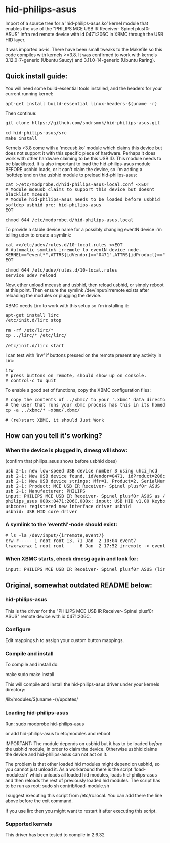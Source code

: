 hid-philips-asus
================

Import of a source tree for a 'hid-philips-asus.ko' kernel module that enables
the use of the "PHILIPS MCE USB IR Receiver- Spinel plusf0r ASUS" infra red
remote device with id 0471:206C in XBMC through the USB HID layer.

It was imported as-is. There have been small tweaks to the Makefile so this
code compiles with kernels >=3.8. It was confirmed to work with kernels
3.12.0-7-generic (Ubuntu Saucy) and 3.11.0-14-generic (Ubuntu Raring).



Quick install guide:
--------------------

You will need some build-essential tools installed, and the headers for your
current running kernel:
<pre>
apt-get install build-essential linux-headers-$(uname -r)
</pre>

Then continue:
<pre>
git clone https://github.com/sndrsmnk/hid-philips-asus.git

cd hid-philips-asus/src
make install
</pre>

Kernels >3.8 come with a 'mceusb.ko' module which claims this device
but does not support it with this specific piece of hardware. Perhaps
it does work with other hardware claiming to be this USB ID. This
module needs to be blacklisted.
It is also important to load the hid-philips-asus module BEFORE usbhid
loads, or it can't claim the device, so i'm adding a 'softdep'end on
the usbhid module to preload hid-philips-asus:
<pre>
cat &gt;/etc/modprobe.d/hid-philips-asus-local.conf &lt;&lt;EOT
# Module mceusb claims to support this device but doesnt
blacklist mceusb
# Module hid-philips-asus needs to be loaded before usbhid
softdep usbhid pre: hid-philips-asus
EOT

chmod 644 /etc/modprobe.d/hid-philips-asus.local
</pre>

To provide a stable device name for a possibly changing eventN device
i'm telling udev to create a symlink:
<pre>
cat &gt;&gt;/etc/udev/rules.d/10-local.rules &lt;&lt;EOT
# Automatic symlink irremote to eventN device node.
KERNEL=="event&#42;",ATTRS{idVendor}=="0471",ATTRS{idProduct}=="206c",SYMLINK="input/irremote"
EOT

chmod 644 /etc/udev/rules.d/10-local.rules
service udev reload
</pre>

Now, ether unload mceusb and usbhid, then reload usbhid, or simply reboot at
this point. Then ensure the symlink /dev/input/irremote exists after reloading
the modules or plugging the device.

XBMC needs Lirc to work with this setup so i'm installing it:
<pre>
apt-get install lirc
/etc/init.d/lirc stop

rm -rf /etc/lirc/&#42;
cp ../lirc/&#42; /etc/lirc/

/etc/init.d/lirc start
</pre>

I can test with 'irw' if buttons pressed on the remote present any activity in Lirc:
<pre>
irw
# press buttons on remote, should show up on console.
# control-c to quit
</pre>

To enable a good set of functions, copy the XBMC configuration files:
<pre>
# copy the contents of ../xbmc/ to your '.xbmc' data directory
# the user that runs your xbmc process has this in its homedirectory
cp -a ../xbmc/&#42; ~xbmc/.xbmc/

# (re)start XBMC, it should Just Work
</pre>



How can you tell it's working?
------------------------------

### When the device is plugged in, dmesg will show:
(confirm that philips_asus shows before usbhid does)
<pre>
usb 2-1: new low-speed USB device number 3 using uhci_hcd
usb 2-1: New USB device found, idVendor=0471, idProduct=206c
usb 2-1: New USB device strings: Mfr=1, Product=2, SerialNumber=0
usb 2-1: Product: MCE USB IR Receiver- Spinel plusf0r ASUS
usb 2-1: Manufacturer: PHILIPS
input: PHILIPS MCE USB IR Receiver- Spinel plusf0r ASUS as /devices/[ .. ]/input/inputNN
philips_asus 000x:0471:206C.000x: input: USB HID v1.00 Keyboard [PHILIPS MCE USB IR Receiver- Spinel plusf0r ASUS] on usb-[ .. ]/inputN
usbcore: registered new interface driver usbhid
usbhid: USB HID core driver
</pre>

### A symlink to the 'eventN'-node should exist:
<pre>
# ls -la /dev/input/{irremote,event7}
crw-r----- 1 root root 13, 71 Jan  2 10:04 event7
lrwxrwxrwx 1 root root      6 Jan  2 17:52 irremote -> event7
</pre>

### When XBMC starts, check dmesg again and look for:
<pre>
input: PHILIPS MCE USB IR Receiver- Spinel plusf0r ASUS (lircd bypass) as /devices/virtual/input/inputNN
</pre>



Original, somewhat outdated README below:
-----------------------------------------

### hid-philips-asus
This is the driver for the "PHILIPS MCE USB IR Receiver- Spinel plusf0r ASUS"
remote device with id 0471:206C.

### Configure
Edit mappings.h to assign your custom button mappings.

### Compile and install
To compile and install do:

 make
 sudo make install

This will compile and install the hid-philips-asus driver under your kernels
directory:

 /lib/modules/$(uname -r)/updates/

### Loading hid-philips-asus
Run:
 sudo modprobe hid-philips-asus

or add hid-philips-asus to etc/modules and reboot

IMPORTANT:
The module depends on usbhid but it has to be loaded *before* the usbhid module,
in order to claim the device. Otherwise usbhid claims the device and
hid-philips-asus can not act on it.

The problem is that other loaded hid modules might depend on usbhid,
so you cannot just unload it.
As a workaround there is the script 'load-module.sh' which unloads all loaded
hid modules, loads hid-philips-asus and then reloads the rest of previously
loaded hid modules.
The script has to be run as root:
 sudo sh contrib/load-module.sh

I suggest executing this script from /etc/rc.local.
You can add there the line above before the exit command.

If you use lirc then you might want to restart it after executing this script.

### Supported kernels
This driver has been tested to compile in 2.6.32

